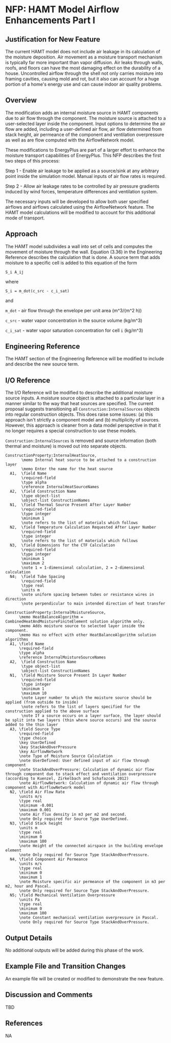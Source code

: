 # NFP: HAMT Model Airflow Enhancements Part I #

## Justification for New Feature ##
The current HAMT model does not include air leakage in its calculation of the moisture deposition. Air movement as a moisture transport mechanism is typically far more important than vapor diffusion. Air leaks through walls, roofs, and floors can have the most damaging effect on the durability of a house. Uncontrolled airflow through the shell not only carries moisture into framing cavities, causing mold and rot, but it also can account for a huge portion of a home's energy use and can cause indoor air quality problems.

## Overview ##
The modification adds an internal moisture source in HAMT components due to air flow through the component. The moisture source is attached to a user-selected layer inside the component. Input options to determine the air flow are added, including a user-defined air flow, air flow determined from stack height, air permeance of the component and ventilation overpressure as well as are flow computed with the AirflowNetwork model.

These modifications to EnergyPlus are part of a larger effort to enhance the moisture transport capabilities of EnergyPlus. This NFP describes the first two steps of this process:

Step 1 - Enable air leakage to be applied as a source/sink at any arbitrary point inside the simulation model. Manual inputs of air flow rates is required.

Step 2 - Allow air leakage rates to be controlled by air pressure gradients induced by wind forces, temperature differences and ventilation system.

The necessary inputs will be developed to allow both user specified airflows and airflows calculated using the AirflowNetwork feature. The HAMT model calculations will be modified to account for this additional mode of transport.

## Approach ##
The HAMT model subdivides a wall into set of cells and computes the movement of moisture through the wall. Equation (3.36) in the Engineering Reference describes the calculation that is done. A source term that adds moisture to a specific cell is added to this equation of the form

```
S_i A_ij
```

where

```
S_i = m_dot(c_src - c_i_sat)
```

and

`m_dot` - air flow through the envelope per unit area (m^3/(m^2 h))

`c_src` - water vapor concentration in the source volume (kg/m^3)

`c_i_sat` - water vapor saturation concentration for cell `i` (kg/m^3)

## Engineering Reference ##
The HAMT section of the Engineering Reference will be modified to include and describe the new source term.

## I/O Reference ##
The I/O Reference will be modified to describe the additional moisture source inputs. A moisture source object
is attached to a particular layer in a manner similar to the way that heat sources are specified. The current proposal
suggests transitioning all `Construction:InternalSources` objects into regular construction objects. This does raise some
issues: (a) this approach isn't strictly a component model and (b) multiplicity of sources. However, this approach is
cleaner from a data model perspective in that it no longer requires a special construction to use these models.

`Construction:InternalSources` is removed and source information (both thermal and moisture) is moved out into separate objects.

```
ConstructionProperty:InternalHeatSource,
       \memo Internal heat source to be attached to a construction layer
       \memo Enter the name for the heat source
  A1,  \field Name
       \required-field
       \type alpha
       \reference InternalHeatSourceNames
  A2,  \field Construction Name
       \type object-list
       \object-list ConstructionNames
  N1,  \field Thermal Source Present After Layer Number
       \required-field
       \type integer
       \minimum 1
       \note refers to the list of materials which follows
  N2,  \field Temperature Calculation Requested After Layer Number
       \required-field
       \type integer
       \note refers to the list of materials which follows
  N3,  \field Dimensions for the CTF Calculation
       \required-field
       \type integer
       \minimum 1
       \maximum 2
       \note 1 = 1-dimensional calculation, 2 = 2-dimensional calculation
  N4;  \field Tube Spacing
       \required-field
       \type real
       \units m
       \note uniform spacing between tubes or resistance wires in direction
       \note perpendicular to main intended direction of heat transfer
       
ConstructionProperty:InternalMoistureSource,
      \memo HeatBalanceAlgorithm = CombinedHeatAndMoistureFiniteElement solution algorithm only.
      \memo Adds moisture source to selected layer inside the component.
      \memo Has no effect with other HeatBalanceAlgorithm solution algorithms
  A1, \field Name
      \required-field
      \type alpha
      \reference InternalMoistureSourceNames
  A2,  \field Construction Name
       \type object-list
       \object-list ConstructionNames
  N1,  \field Moisture Source Present In Layer Number
       \required-field
       \type integer
       \minimum 1
       \maximum 10
       \note Layer number to which the moisture source should be applied (from outside to inside)
       \note refers to the list of layers specified for the construction applied to the above surface
       \note If a source occurs on a layer surface, the layer should be split into two layers (thin where source occurs) and the source added to the thin layer
  A3, \field Source Type
      \required-field
      \type choice
      \key UserDefined
      \key StackAndOverPressure
      \key AirflowNetwork
      \note Type of Moisture Source Calculation
      \note UserDefined: User defined input of air flow through component
      \note StackAndOverPressure: Calculation of dynamic air flow through component due to stack effect and ventilation overpressure (according to Kuenzel, Zirkelbach and Schafazcek 2012)
      \note AirflowNetwork: Calculation of dynamic air flow through component with AirflowNetwork model
  N2, \field Air Flow Rate
      \units m/s
      \type real
      \minimum -0.001
      \maximum 0.001
      \note Air flux density in m3 per m2 and second.
      \note Only required for Source Type UserDefined.
  N3, \field Stack height
      \units m
      \type real
      \minimum 0
      \maximum 100
      \note Height of the connected airspace in the building envelope element
      \note Only required for Source Type StackAndOverPressure.
  N4, \field Component Air Permeance
      \units m/s
      \type real
      \minimum 0
      \maximum 1
      \note Moisture specific air permeance of the component in m3 per m2, hour and Pascal.
      \note Only required for Source Type StackAndOverPressure.
  N5; \field Mechanical Ventilation Overpressure
      \units Pa
      \type real
      \minimum 0
      \maximum 100
      \note Constant mechanical ventilation overpressure in Pascal.
      \note Only required for Source Type StackAndOverPressure.
```

## Output Details ##
No additional outputs will be added during this phase of the work.

## Example File and Transition Changes ##
An example file will be created or modified to demonstrate the new feature.

## Discussion and Comments
TBD

## References ##
NA
